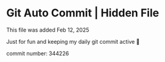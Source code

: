# Git Auto Commit | Hidden File

This file was added Feb 12, 2025

Just for fun and keeping my daily git commit active 🤪

commit number: 344226
